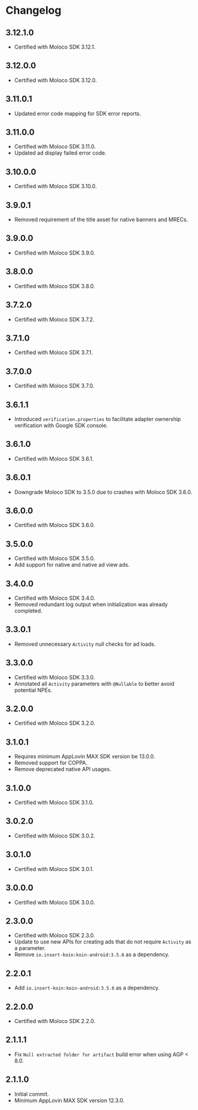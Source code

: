 # Changelog

## 3.12.1.0
* Certified with Moloco SDK 3.12.1.

## 3.12.0.0
* Certified with Moloco SDK 3.12.0.

## 3.11.0.1
* Updated error code mapping for SDK error reports.

## 3.11.0.0
* Certified with Moloco SDK 3.11.0.
* Updated ad display failed error code.

## 3.10.0.0
* Certified with Moloco SDK 3.10.0.

## 3.9.0.1
* Removed requirement of the title asset for native banners and MRECs.

## 3.9.0.0
* Certified with Moloco SDK 3.9.0.

## 3.8.0.0
* Certified with Moloco SDK 3.8.0.

## 3.7.2.0
* Certified with Moloco SDK 3.7.2.

## 3.7.1.0
* Certified with Moloco SDK 3.7.1.

## 3.7.0.0
* Certified with Moloco SDK 3.7.0.

## 3.6.1.1
* Introduced `verification.properties` to facilitate adapter ownership verification with Google SDK console.

## 3.6.1.0
* Certified with Moloco SDK 3.6.1.

## 3.6.0.1
* Downgrade Moloco SDK to 3.5.0 due to crashes with Moloco SDK 3.6.0.

## 3.6.0.0
* Certified with Moloco SDK 3.6.0.

## 3.5.0.0
* Certified with Moloco SDK 3.5.0.
* Add support for native and native ad view ads.

## 3.4.0.0
* Certified with Moloco SDK 3.4.0.
* Removed redundant log output when initialization was already completed.

## 3.3.0.1
* Removed unnecessary `Activity` null checks for ad loads.

## 3.3.0.0
* Certified with Moloco SDK 3.3.0.
* Annotated all `Activity` parameters with `@Nullable` to better avoid potential NPEs.

## 3.2.0.0
* Certified with Moloco SDK 3.2.0.

## 3.1.0.1
* Requires minimum AppLovin MAX SDK version be 13.0.0.
* Removed support for COPPA.
* Remove deprecated native API usages.

## 3.1.0.0
* Certified with Moloco SDK 3.1.0.

## 3.0.2.0
* Certified with Moloco SDK 3.0.2.

## 3.0.1.0
* Certified with Moloco SDK 3.0.1.

## 3.0.0.0
* Certified with Moloco SDK 3.0.0.

## 2.3.0.0
* Certified with Moloco SDK 2.3.0.
* Update to use new APIs for creating ads that do not require `Activity` as a parameter.
* Remove `io.insert-koin:koin-android:3.5.6` as a dependency.

## 2.2.0.1
* Add `io.insert-koin:koin-android:3.5.6` as a dependency.

## 2.2.0.0
* Certified with Moloco SDK 2.2.0.

## 2.1.1.1
* Fix `Null extracted folder for artifact` build error when using AGP < 8.0.

## 2.1.1.0
* Initial commit.
* Minimum AppLovin MAX SDK version 12.3.0.
